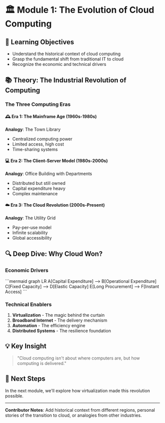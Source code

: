 # 🏛️ Module 1: The Evolution of Cloud Computing

## 🎯 Learning Objectives
- Understand the historical context of cloud computing
- Grasp the fundamental shift from traditional IT to cloud
- Recognize the economic and technical drivers

## 📚 Theory: The Industrial Revolution of Computing

### The Three Computing Eras

#### 🕰️ Era 1: The Mainframe Age (1960s-1980s)
**Analogy**: The Town Library
- Centralized computing power
- Limited access, high cost  
- Time-sharing systems

#### 💻 Era 2: The Client-Server Model (1980s-2000s)
**Analogy**: Office Building with Departments
- Distributed but still owned
- Capital expenditure heavy
- Complex maintenance

#### ☁️ Era 3: The Cloud Revolution (2000s-Present)
**Analogy**: The Utility Grid
- Pay-per-use model
- Infinite scalability
- Global accessibility

## 🔍 Deep Dive: Why Cloud Won?

### Economic Drivers
\`\`\`mermaid
graph LR
    A[Capital Expenditure] --> B[Operational Expenditure]
    C[Fixed Capacity] --> D[Elastic Capacity]
    E[Long Procurement] --> F[Instant Access]
\`\`\`

### Technical Enablers
1. **Virtualization** - The magic behind the curtain
2. **Broadband Internet** - The delivery mechanism
3. **Automation** - The efficiency engine  
4. **Distributed Systems** - The resilience foundation

## 💡 Key Insight
> "Cloud computing isn't about where computers are, but how computing is delivered."

## 🚀 Next Steps
In the next module, we'll explore how virtualization made this revolution possible.

---
**Contributor Notes**: Add historical context from different regions, personal stories of the transition to cloud, or analogies from other industries.

